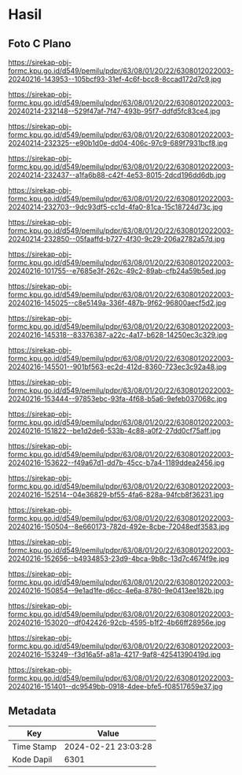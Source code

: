 # Hasil

## Foto C Plano

https://sirekap-obj-formc.kpu.go.id/d549/pemilu/pdpr/63/08/01/20/22/6308012022003-20240216-143953--105bcf93-31ef-4c6f-bcc8-8ccad172d7c9.jpg

https://sirekap-obj-formc.kpu.go.id/d549/pemilu/pdpr/63/08/01/20/22/6308012022003-20240214-232148--529f47af-7f47-493b-95f7-ddfd5fc83ce4.jpg

https://sirekap-obj-formc.kpu.go.id/d549/pemilu/pdpr/63/08/01/20/22/6308012022003-20240214-232325--e90b1d0e-dd04-406c-97c9-689f7931bcf8.jpg

https://sirekap-obj-formc.kpu.go.id/d549/pemilu/pdpr/63/08/01/20/22/6308012022003-20240214-232437--a1fa6b88-c42f-4e53-8015-2dcd196dd6db.jpg

https://sirekap-obj-formc.kpu.go.id/d549/pemilu/pdpr/63/08/01/20/22/6308012022003-20240214-232703--9dc93df5-cc1d-4fa0-81ca-15c18724d73c.jpg

https://sirekap-obj-formc.kpu.go.id/d549/pemilu/pdpr/63/08/01/20/22/6308012022003-20240214-232850--05faaffd-b727-4f30-9c29-206a2782a57d.jpg

https://sirekap-obj-formc.kpu.go.id/d549/pemilu/pdpr/63/08/01/20/22/6308012022003-20240216-101755--e7685e3f-262c-49c2-89ab-cfb24a59b5ed.jpg

https://sirekap-obj-formc.kpu.go.id/d549/pemilu/pdpr/63/08/01/20/22/6308012022003-20240216-145025--c8e5149a-336f-487b-9f62-96800aecf5d2.jpg

https://sirekap-obj-formc.kpu.go.id/d549/pemilu/pdpr/63/08/01/20/22/6308012022003-20240216-145318--83376387-a22c-4a17-b628-14250ec3c329.jpg

https://sirekap-obj-formc.kpu.go.id/d549/pemilu/pdpr/63/08/01/20/22/6308012022003-20240216-145501--901bf563-ec2d-412d-8360-723ec3c92a48.jpg

https://sirekap-obj-formc.kpu.go.id/d549/pemilu/pdpr/63/08/01/20/22/6308012022003-20240216-153444--97853ebc-93fa-4f68-b5a6-9efeb037068c.jpg

https://sirekap-obj-formc.kpu.go.id/d549/pemilu/pdpr/63/08/01/20/22/6308012022003-20240216-151822--be1d2de6-533b-4c88-a0f2-27dd0cf75aff.jpg

https://sirekap-obj-formc.kpu.go.id/d549/pemilu/pdpr/63/08/01/20/22/6308012022003-20240216-153622--f49a67d1-dd7b-45cc-b7a4-1189ddea2456.jpg

https://sirekap-obj-formc.kpu.go.id/d549/pemilu/pdpr/63/08/01/20/22/6308012022003-20240216-152514--04e36829-bf55-4fa6-828a-94fcb8f36231.jpg

https://sirekap-obj-formc.kpu.go.id/d549/pemilu/pdpr/63/08/01/20/22/6308012022003-20240216-150504--8e660173-782d-492e-8cbe-72048edf3583.jpg

https://sirekap-obj-formc.kpu.go.id/d549/pemilu/pdpr/63/08/01/20/22/6308012022003-20240216-152656--b4934853-23d9-4bca-9b8c-13d7c4674f9e.jpg

https://sirekap-obj-formc.kpu.go.id/d549/pemilu/pdpr/63/08/01/20/22/6308012022003-20240216-150854--9e1ad1fe-d6cc-4e6a-8780-9e0413ee182b.jpg

https://sirekap-obj-formc.kpu.go.id/d549/pemilu/pdpr/63/08/01/20/22/6308012022003-20240216-153020--df042426-92cb-4595-b1f2-4b66ff28956e.jpg

https://sirekap-obj-formc.kpu.go.id/d549/pemilu/pdpr/63/08/01/20/22/6308012022003-20240216-153249--f3d16a5f-a81a-4217-9af8-42541390419d.jpg

https://sirekap-obj-formc.kpu.go.id/d549/pemilu/pdpr/63/08/01/20/22/6308012022003-20240216-151401--dc9549bb-0918-4dee-bfe5-f08517659e37.jpg


## Metadata

| Key        | Value               |
| ---------- | ------------------- |
| Time Stamp | 2024-02-21 23:03:28 |
| Kode Dapil | 6301                |



